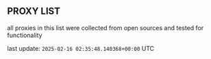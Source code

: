 ## PROXY LIST

all proxies in this list were collected from open sources and tested for functionality

last update: `2025-02-16 02:35:48.140368+00:00` UTC